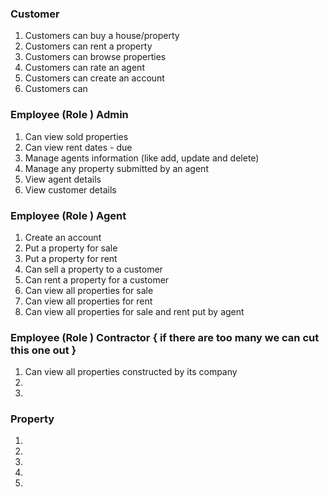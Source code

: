   
### Customer   
  
1. Customers can buy a house/property  
2. Customers can rent a property  
3. Customers can browse properties  
4. Customers can rate an agent   
5. Customers can create an account 
6. Customers can   
  
### Employee (Role ) Admin  
  
1. Can view sold properties  
2. Can view rent dates - due   
3. Manage agents information (like add, update and delete)
4. Manage any property submitted by an agent  
5. View agent details   
6. View customer details 
  
### Employee (Role ) Agent  
  
1. Create an account 
2. Put a property for sale  
3. Put a property for rent  
4. Can sell a property to a customer 
5. Can rent a property for a customer    
6. Can view all properties for sale
7. Can view all properties for rent
8. Can view all properties for sale and rent put by agent   
  
### Employee (Role ) Contractor { if there are too many we can cut this one out }  
  
1. Can view all properties constructed by its company 
2.   
3.    
  
### Property  
  
1.  
2.  
3.  
4.  
5.  
